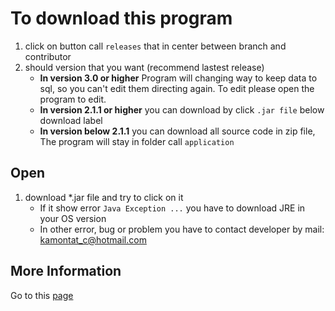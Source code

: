 # To download this program

1. click on button call `releases` that in center between branch and contributor
2. should version that you want (recommend lastest release)
    - **In version 3.0 or higher** Program will changing way to keep data to sql, so you can't edit them directing again. To edit please open the program to edit.
    - **In version 2.1.1 or higher** you can download by click `.jar file` below download label
    - **In version below 2.1.1** you can download all source code in zip file, The program will stay in folder call `application`
          
## Open
1. download *.jar file and try to click on it <br>
     - If it show error `Java Exception ...` you have to download JRE in your OS version
     - In other error, bug or problem you have to contact developer by mail: kamontat_c@hotmail.com

## More Information
Go to this [page](https://kamontat.github.io/CheckIDNumber/)
